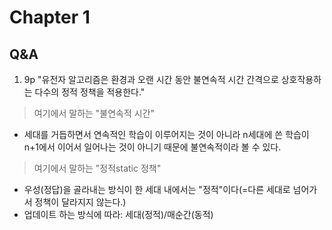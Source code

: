 # Chapter 1
## Q&A
1. 9p "유전자 알고리즘은 환경과 오랜 시간 동안 불연속적 시간 간격으로 상호작용하는 다수의 정적 정책을 적용한다."

> 여기에서 말하는 "불연속적 시간"
* 세대를 거듭하면서 연속적인 학습이 이루어지는 것이 아니라 n세대에 쓴 학습이 n+1에서 이어서 일어나는 것이 아니기 때문에 불연속적이라 볼 수 있다.

> 여기에서 말하는 "정적static 정책" 
* 우성(정답)을 골라내는 방식이 한 세대 내에서는 "정적"이다(=다른 세대로 넘어가서 정책이 달라지지 않는다.)
* 업데이트 하는 방식에 따라: 세대(정적)/매순간(동적)